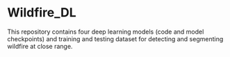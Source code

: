 # Wildfire_DL
This repository contains four deep learning models (code and model checkpoints) and training and testing dataset for detecting and segmenting wildfire at close range.
